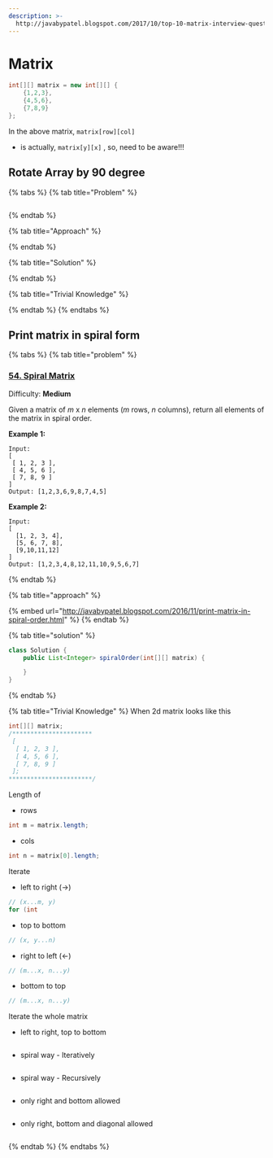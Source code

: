 ```yaml
---
description: >-
  http://javabypatel.blogspot.com/2017/10/top-10-matrix-interview-questions-in-java.html
---
```


# Matrix

```java
int[][] matrix = new int[][] {
    {1,2,3},
    {4,5,6},
    {7,8,9}
};
```

In the above matrix, `matrix[row][col]`

* is actually, `matrix[y][x]` , so, need to be aware!!!

## Rotate Array by 90 degree

{% tabs %}
{% tab title="Problem" %}


```java

```
{% endtab %}

{% tab title="Approach" %}

{% endtab %}

{% tab title="Solution" %}

{% endtab %}

{% tab title="Trivial Knowledge" %}

{% endtab %}
{% endtabs %}

## Print matrix in spiral form

{% tabs %}
{% tab title="problem" %}
### [54. Spiral Matrix](https://leetcode.com/problems/spiral-matrix/)

Difficulty: **Medium**

Given a matrix of _m_ x _n_ elements \(_m_ rows, _n_ columns\), return all elements of the matrix in spiral order.

**Example 1:**

```text
Input:
[
 [ 1, 2, 3 ],
 [ 4, 5, 6 ],
 [ 7, 8, 9 ]
]
Output: [1,2,3,6,9,8,7,4,5]
```

**Example 2:**

```text
Input:
[
  [1, 2, 3, 4],
  [5, 6, 7, 8],
  [9,10,11,12]
]
Output: [1,2,3,4,8,12,11,10,9,5,6,7]
```
{% endtab %}

{% tab title="approach" %}


{% embed url="http://javabypatel.blogspot.com/2016/11/print-matrix-in-spiral-order.html" %}
{% endtab %}

{% tab title="solution" %}


```java
class Solution {
    public List<Integer> spiralOrder(int[][] matrix) {

    }
}
```
{% endtab %}

{% tab title="Trivial Knowledge" %}
When 2d matrix looks like this

```java
int[][] matrix;
/**********************
 [
  [ 1, 2, 3 ],
  [ 4, 5, 6 ],
  [ 7, 8, 9 ]
 ];
***********************/
```

Length of 

* rows

```java
int m = matrix.length;
```

* cols

```java
int n = matrix[0].length;
```

Iterate 

* left to right \(-&gt;\)

```java
// (x...m, y)  
for (int 
```

* top to bottom

```java
// (x, y...n)

```

* right to left \(&lt;-\)

```java
// (m...x, n...y)

```

* bottom to top

```java
// (m...x, n...y)

```

Iterate the whole matrix

* left to right, top to bottom

```text

```

* spiral way - Iteratively

```text

```

* spiral way - Recursively

```text

```

* only right and bottom allowed

```text

```

* only right, bottom and diagonal allowed

```text

```
{% endtab %}
{% endtabs %}



